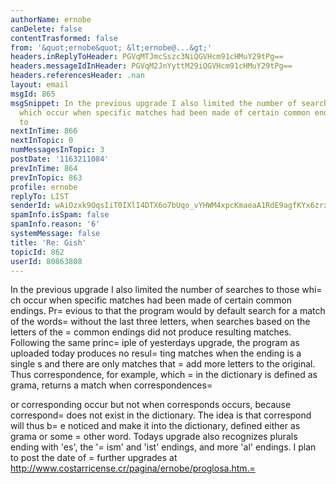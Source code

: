 ```yaml
---
authorName: ernobe
canDelete: false
contentTrasformed: false
from: '&quot;ernobe&quot; &lt;ernobe@...&gt;'
headers.inReplyToHeader: PGVqMTJmcSszc3NiQGVHcm91cHMuY29tPg==
headers.messageIdInHeader: PGVqM2JnYyttM29iQGVHcm91cHMuY29tPg==
headers.referencesHeader: .nan
layout: email
msgId: 865
msgSnippet: In the previous upgrade I also limited the number of searches to those
  which occur when specific matches had been made of certain common endings.  Previous
  to
nextInTime: 866
nextInTopic: 0
numMessagesInTopic: 3
postDate: '1163211084'
prevInTime: 864
prevInTopic: 863
profile: ernobe
replyTo: LIST
senderId: wAiOzxk9OqsIiT0IXlI4DTX6o7bUqo_vYHWM4xpcKmaeaA1RdE9agfKYx6zrx3JxKHsqBVxT0lcOYAbfR4L1NgM1
spamInfo.isSpam: false
spamInfo.reason: '6'
systemMessage: false
title: 'Re: Gish'
topicId: 862
userId: 80863808
---
```



In the previous upgrade I also limited the number of searches to those
whi=
ch occur when specific matches had been made of certain common
endings.  Pr=
evious to that the program would by default search for a
match of the words=
 without the last three letters, when searches based
on the letters of the =
common endings did not produce resulting
matches.  Following the same princ=
iple of yesterdays upgrade, the
program as uploaded today produces no resul=
ting matches when the
ending is a single s and there are only matches that =
add more letters
to the original.  Thus correspondence, for example, which =
in the
dictionary is defined as grama, returns a match when correspondences=

or corresponding occur but not when corresponds occurs, because
correspond=
 does not exist in the dictionary.  The idea is that
correspond will thus b=
e noticed and make it into the dictionary,
defined either as grama or some =
other word.  Todays upgrade also
recognizes plurals ending with 'es', the '=
ism' and 'ist' endings, and
more 'al' endings.  I plan to post the date of =
further upgrades at
http://www.costarricense.cr/pagina/ernobe/proglosa.htm.=




